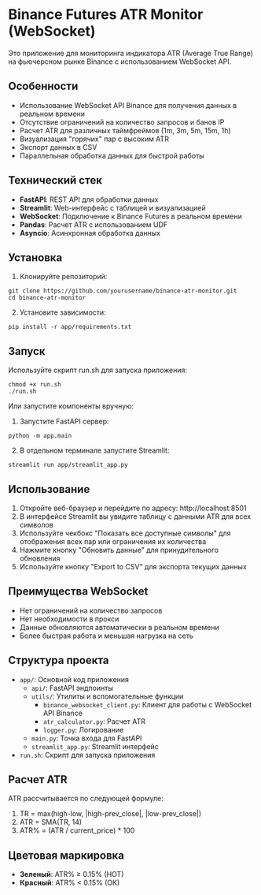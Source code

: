 # Binance Futures ATR Monitor (WebSocket)

Это приложение для мониторинга индикатора ATR (Average True Range) на фьючерсном рынке Binance с использованием WebSocket API.

## Особенности

- Использование WebSocket API Binance для получения данных в реальном времени
- Отсутствие ограничений на количество запросов и банов IP
- Расчет ATR для различных таймфреймов (1m, 3m, 5m, 15m, 1h)
- Визуализация "горячих" пар с высоким ATR
- Экспорт данных в CSV
- Параллельная обработка данных для быстрой работы

## Технический стек

- **FastAPI**: REST API для обработки данных
- **Streamlit**: Web-интерфейс с таблицей и визуализацией
- **WebSocket**: Подключение к Binance Futures в реальном времени
- **Pandas**: Расчет ATR с использованием UDF
- **Asyncio**: Асинхронная обработка данных

## Установка

1. Клонируйте репозиторий:
```
git clone https://github.com/yourusername/binance-atr-monitor.git
cd binance-atr-monitor
```

2. Установите зависимости:
```
pip install -r app/requirements.txt
```

## Запуск

Используйте скрипт run.sh для запуска приложения:

```
chmod +x run.sh
./run.sh
```

Или запустите компоненты вручную:

1. Запустите FastAPI сервер:
```
python -m app.main
```

2. В отдельном терминале запустите Streamlit:
```
streamlit run app/streamlit_app.py
```

## Использование

1. Откройте веб-браузер и перейдите по адресу: http://localhost:8501
2. В интерфейсе Streamlit вы увидите таблицу с данными ATR для всех символов
3. Используйте чекбокс "Показать все доступные символы" для отображения всех пар или ограничения их количества
4. Нажмите кнопку "Обновить данные" для принудительного обновления
5. Используйте кнопку "Export to CSV" для экспорта текущих данных

## Преимущества WebSocket

- Нет ограничений на количество запросов
- Нет необходимости в прокси
- Данные обновляются автоматически в реальном времени
- Более быстрая работа и меньшая нагрузка на сеть

## Структура проекта

- `app/`: Основной код приложения
  - `api/`: FastAPI эндпоинты
  - `utils/`: Утилиты и вспомогательные функции
    - `binance_websocket_client.py`: Клиент для работы с WebSocket API Binance
    - `atr_calculator.py`: Расчет ATR
    - `logger.py`: Логирование
  - `main.py`: Точка входа для FastAPI
  - `streamlit_app.py`: Streamlit интерфейс
- `run.sh`: Скрипт для запуска приложения

## Расчет ATR

ATR рассчитывается по следующей формуле:
1. TR = max(high-low, |high-prev_close|, |low-prev_close|)
2. ATR = SMA(TR, 14)
3. ATR% = (ATR / current_price) * 100

## Цветовая маркировка

- **Зеленый**: ATR% ≥ 0.15% (HOT)
- **Красный**: ATR% < 0.15% (OK)

